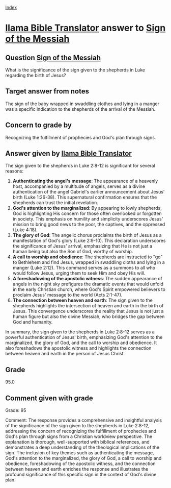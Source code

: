 
[Index](../../index.md)
# [llama Bible Translator](../../answering_models/llama_Bible_Translator.md) answer to [Sign of the Messiah](../../questions/Sign_of_the_Messiah.md)

## Question [Sign of the Messiah](../../questions/Sign_of_the_Messiah.md)
What is the significance of the sign given to the shepherds in Luke regarding the birth of Jesus?

## Target answer from notes
The sign of the baby wrapped in swaddling clothes and lying in a manger was a specific indication to the shepherds of the arrival of the Messiah.

## Concern to grade by
Recognizing the fulfillment of prophecies and God's plan through signs.

## Answer given by [llama Bible Translator](../../answering_models/llama_Bible_Translator.md)
The sign given to the shepherds in Luke 2:8-12 is significant for several reasons:

1. **Authenticating the angel's message**: The appearance of a heavenly host, accompanied by a multitude of angels, serves as a divine authentication of the angel Gabriel's earlier announcement about Jesus' birth (Luke 1:26-38). This supernatural confirmation ensures that the shepherds can trust the initial revelation.
2. **God's attention to the marginalized**: By appearing to lowly shepherds, God is highlighting His concern for those often overlooked or forgotten in society. This emphasis on humility and simplicity underscores Jesus' mission to bring good news to the poor, the captives, and the oppressed (Luke 4:18).
3. **The glory of God**: The angelic chorus proclaims the birth of Jesus as a manifestation of God's glory (Luke 2:9-10). This declaration underscores the significance of Jesus' arrival, emphasizing that He is not just a human being but also the Son of God, worthy of worship.
4. **A call to worship and obedience**: The shepherds are instructed to "go" to Bethlehem and find Jesus, wrapped in swaddling cloths and lying in a manger (Luke 2:12). This command serves as a summons to all who would follow Jesus, urging them to seek Him and obey His will.
5. **A foreshadowing of the apostolic witness**: The sudden appearance of angels in the night sky prefigures the dramatic events that would unfold in the early Christian church, where God's Spirit empowered believers to proclaim Jesus' message to the world (Acts 2:1-47).
6. **The connection between heaven and earth**: The sign given to the shepherds highlights the intersection of heaven and earth in the birth of Jesus. This convergence underscores the reality that Jesus is not just a human figure but also the divine Messiah, who bridges the gap between God and humanity.

In summary, the sign given to the shepherds in Luke 2:8-12 serves as a powerful authentication of Jesus' birth, emphasizing God's attention to the marginalized, the glory of God, and the call to worship and obedience. It also foreshadows the apostolic witness and highlights the connection between heaven and earth in the person of Jesus Christ.

## Grade
95.0

## Comment given with grade
Grade: 95

Comment: The response provides a comprehensive and insightful analysis of the significance of the sign given to the shepherds in Luke 2:8-12, addressing the concern of recognizing the fulfillment of prophecies and God's plan through signs from a Christian worldview perspective. The explanation is thorough, well-supported with biblical references, and demonstrates a deep understanding of the theological implications of the sign. The inclusion of key themes such as authenticating the message, God's attention to the marginalized, the glory of God, a call to worship and obedience, foreshadowing of the apostolic witness, and the connection between heaven and earth enriches the response and illustrates the profound significance of this specific sign in the context of God's divine plan.

